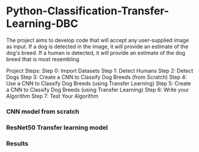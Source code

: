# Python-Classification-Transfer-Learning-DBC

The project aims to develop code that will accept any user-supplied image as input. If a dog is detected in the image, it will provide an estimate of the dog's breed. If a human is detected, it will provide an estimate of the dog breed that is most resembling.

Project Steps:
    Step 0: Import Datasets
    Step 1: Detect Humans
    Step 2: Detect Dogs
    Step 3: Create a CNN to Classify Dog Breeds (from Scratch)
    Step 4: Use a CNN to Classify Dog Breeds (using Transfer Learning)
    Step 5: Create a CNN to Classify Dog Breeds (using Transfer Learning)
    Step 6: Write your Algorithm
    Step 7: Test Your Algorithm
    
### CNN model from scratch


### ResNet50 Transfer learning model


### Results
